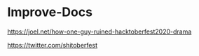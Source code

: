 # Improve-Docs

https://joel.net/how-one-guy-ruined-hacktoberfest2020-drama

https://twitter.com/shitoberfest
